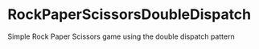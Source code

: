 # RockPaperScissorsDoubleDispatch
Simple Rock Paper Scissors game using the double dispatch pattern
